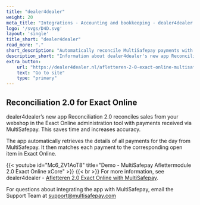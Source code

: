 ```yaml
---
title: "dealer4dealer"
weight: 20
meta_title: "Integrations - Accounting and bookkeeping - dealer4dealer - MultiSafepay Docs"
logo: '/svgs/D4D.svg'
layout: 'single'
title_short: "dealer4dealer"
read_more: "."
short_description: "Automatically reconcile MultiSafepay payments with sales in Exact"
description_short: "Information about dealer4dealer's new app Reconciliation 2.0."
extra_button:
    url: "https://dealer4dealer.nl/afletteren-2-0-exact-online-multisafepay/" 
    text: "Go to site" 
    type: "primary"
---
```


## Reconciliation 2.0 for Exact Online

dealer4dealer’s new app Reconciliation 2.0 reconciles sales from your webshop in the Exact Online administration tool with payments received via MultiSafepay. This saves time and increases accuracy.

The app automatically retrieves the details of all payments for the day from MultiSafepay. It then matches each payment to the corresponding open item in Exact Online.

{{< youtube id="Mc6_ZV1AoT8" title="Demo - MultiSafepay Aflettermodule 2.0 Exact Online xCore" >}}
{{< br >}}
For more information, see dealer4dealer - [Afletteren 2.0 Exact Online with MultiSafepay](https://dealer4dealer.nl/afletteren-2-0-exact-online-multisafepay/).

For questions about integrating the app with MultiSafepay, email the Support Team at <support@multisafepay.com>